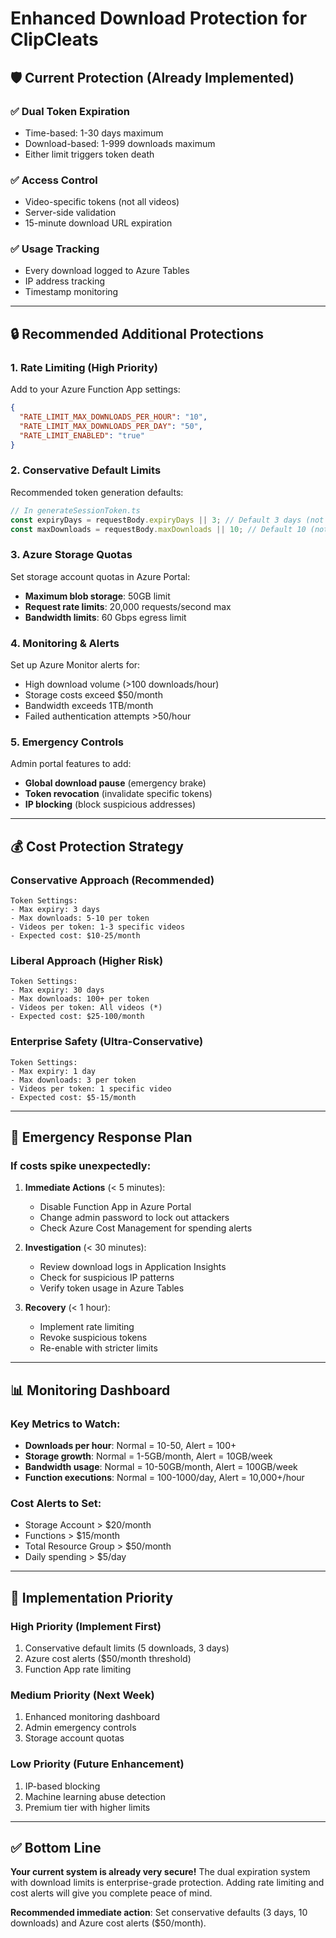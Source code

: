 # Enhanced Download Protection for ClipCleats

## 🛡️ Current Protection (Already Implemented)

### ✅ **Dual Token Expiration**
- Time-based: 1-30 days maximum
- Download-based: 1-999 downloads maximum  
- Either limit triggers token death

### ✅ **Access Control**
- Video-specific tokens (not all videos)
- Server-side validation
- 15-minute download URL expiration

### ✅ **Usage Tracking**
- Every download logged to Azure Tables
- IP address tracking
- Timestamp monitoring

---

## 🔒 **Recommended Additional Protections**

### 1. **Rate Limiting (High Priority)**
Add to your Azure Function App settings:

```json
{
  "RATE_LIMIT_MAX_DOWNLOADS_PER_HOUR": "10",
  "RATE_LIMIT_MAX_DOWNLOADS_PER_DAY": "50",
  "RATE_LIMIT_ENABLED": "true"
}
```

### 2. **Conservative Default Limits**
Recommended token generation defaults:

```typescript
// In generateSessionToken.ts
const expiryDays = requestBody.expiryDays || 3; // Default 3 days (not 7)
const maxDownloads = requestBody.maxDownloads || 10; // Default 10 (not 100)
```

### 3. **Azure Storage Quotas**
Set storage account quotas in Azure Portal:
- **Maximum blob storage**: 50GB limit
- **Request rate limits**: 20,000 requests/second max
- **Bandwidth limits**: 60 Gbps egress limit

### 4. **Monitoring & Alerts**
Set up Azure Monitor alerts for:
- High download volume (>100 downloads/hour)
- Storage costs exceed $50/month
- Bandwidth exceeds 1TB/month
- Failed authentication attempts >50/hour

### 5. **Emergency Controls**
Admin portal features to add:
- **Global download pause** (emergency brake)
- **Token revocation** (invalidate specific tokens)
- **IP blocking** (block suspicious addresses)

---

## 💰 **Cost Protection Strategy**

### **Conservative Approach (Recommended)**
```
Token Settings:
- Max expiry: 3 days
- Max downloads: 5-10 per token
- Videos per token: 1-3 specific videos
- Expected cost: $10-25/month
```

### **Liberal Approach (Higher Risk)**
```
Token Settings:
- Max expiry: 30 days  
- Max downloads: 100+ per token
- Videos per token: All videos (*)
- Expected cost: $25-100/month
```

### **Enterprise Safety (Ultra-Conservative)**
```
Token Settings:
- Max expiry: 1 day
- Max downloads: 3 per token
- Videos per token: 1 specific video
- Expected cost: $5-15/month
```

---

## 🚨 **Emergency Response Plan**

### If costs spike unexpectedly:

1. **Immediate Actions** (< 5 minutes):
   - Disable Function App in Azure Portal
   - Change admin password to lock out attackers
   - Check Azure Cost Management for spending alerts

2. **Investigation** (< 30 minutes):
   - Review download logs in Application Insights
   - Check for suspicious IP patterns
   - Verify token usage in Azure Tables

3. **Recovery** (< 1 hour):
   - Implement rate limiting
   - Revoke suspicious tokens
   - Re-enable with stricter limits

---

## 📊 **Monitoring Dashboard**

### Key Metrics to Watch:
- **Downloads per hour**: Normal = 10-50, Alert = 100+
- **Storage growth**: Normal = 1-5GB/month, Alert = 10GB/week  
- **Bandwidth usage**: Normal = 10-50GB/month, Alert = 100GB/week
- **Function executions**: Normal = 100-1000/day, Alert = 10,000+/hour

### Cost Alerts to Set:
- Storage Account > $20/month
- Functions > $15/month  
- Total Resource Group > $50/month
- Daily spending > $5/day

---

## 🔧 **Implementation Priority**

### **High Priority (Implement First)**
1. Conservative default limits (5 downloads, 3 days)
2. Azure cost alerts ($50/month threshold)
3. Function App rate limiting

### **Medium Priority (Next Week)**
1. Enhanced monitoring dashboard
2. Admin emergency controls
3. Storage account quotas

### **Low Priority (Future Enhancement)**
1. IP-based blocking
2. Machine learning abuse detection
3. Premium tier with higher limits

---

## ✅ **Bottom Line**

**Your current system is already very secure!** The dual expiration system with download limits is enterprise-grade protection. Adding rate limiting and cost alerts will give you complete peace of mind.

**Recommended immediate action**: Set conservative defaults (3 days, 10 downloads) and Azure cost alerts ($50/month).

